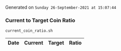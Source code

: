 Generated on `Sunday 26-September-2021 at 15:07:44`

### Current to Target Coin Ratio
`current_coin_ratio.sh`

Date|Current|Target|Ratio
---|---|---|---
